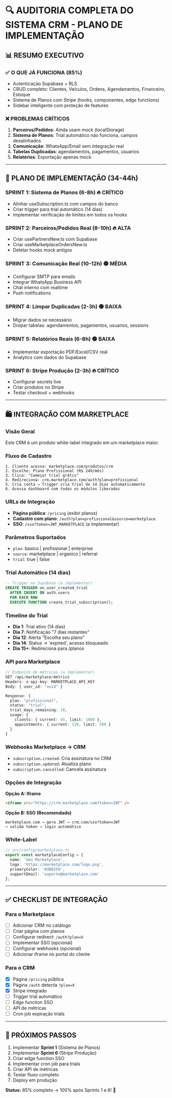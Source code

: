 # 🔍 AUDITORIA COMPLETA DO SISTEMA CRM - PLANO DE IMPLEMENTAÇÃO

## 📊 RESUMO EXECUTIVO

### ✅ O QUE JÁ FUNCIONA (85%)
- Autenticação Supabase + RLS
- CRUD completo: Clientes, Veículos, Ordens, Agendamentos, Financeiro, Estoque
- Sistema de Planos com Stripe (hooks, componentes, edge functions)
- Sidebar inteligente com proteção de features

### ❌ PROBLEMAS CRÍTICOS
1. **Parceiros/Pedidos**: Ainda usam mock (localStorage)
2. **Sistema de Planos**: Trial automático não funciona, campos desalinhados
3. **Comunicação**: WhatsApp/Email sem integração real
4. **Tabelas Duplicadas**: agendamentos, pagamentos, usuarios
5. **Relatórios**: Exportação apenas mock

---

## 🎯 PLANO DE IMPLEMENTAÇÃO (34-44h)

### SPRINT 1: Sistema de Planos (6-8h) 🔥 CRÍTICO
- Alinhar useSubscription.ts com campos do banco
- Criar trigger para trial automático (14 dias)
- Implementar verificação de limites em todos os hooks

### SPRINT 2: Parceiros/Pedidos Real (8-10h) 🔥 ALTA
- Criar usePartnersNew.ts com Supabase
- Criar useMarketplaceOrdersNew.ts
- Deletar hooks mock antigos

### SPRINT 3: Comunicação Real (10-12h) 🟡 MÉDIA
- Configurar SMTP para emails
- Integrar WhatsApp Business API
- Chat interno com realtime
- Push notifications

### SPRINT 4: Limpar Duplicadas (2-3h) 🟢 BAIXA
- Migrar dados se necessário
- Dropar tabelas: agendamentos, pagamentos, usuarios, sessions

### SPRINT 5: Relatórios Reais (6-8h) 🟢 BAIXA
- Implementar exportação PDF/Excel/CSV real
- Analytics com dados do Supabase

### SPRINT 6: Stripe Produção (2-3h) 🔥 CRÍTICO
- Configurar secrets live
- Criar produtos no Stripe
- Testar checkout + webhooks

---

## 🛍️ INTEGRAÇÃO COM MARKETPLACE

### Visão Geral
Este CRM é um produto white-label integrado em um marketplace maior.

### Fluxo de Cadastro
```
1. Cliente acessa: marketplace.com/produtos/crm
2. Escolhe: Plano Profissional (R$ 249/mês)
3. Clica: "Começar trial grátis"
4. Redireciona: crm.marketplace.com/auth?plan=profissional
5. Cria conta → Trigger cria trial de 14 dias automaticamente
6. Acessa dashboard com todos os módulos liberados
```

### URLs de Integração
- **Página pública**: `/pricing` (exibir planos)
- **Cadastro com plano**: `/auth?plan=profissional&source=marketplace`
- **SSO**: `/sso?token=JWT_MARKETPLACE` (a implementar)

### Parâmetros Suportados
- `plan`: basico | profissional | enterprise
- `source`: marketplace | organico | referral
- `trial`: true | false

### Trial Automático (14 dias)
```sql
-- Trigger no Supabase (a implementar)
CREATE TRIGGER on_user_created_trial
  AFTER INSERT ON auth.users
  FOR EACH ROW
  EXECUTE FUNCTION create_trial_subscription();
```

### Timeline do Trial
- **Dia 1**: Trial ativo (14 dias)
- **Dia 7**: Notificação "7 dias restantes"
- **Dia 12**: Alerta "Escolha seu plano"
- **Dia 14**: Status → 'expired', acesso bloqueado
- **Dia 15+**: Redireciona para /planos

### API para Marketplace
```typescript
// Endpoint de métricas (a implementar)
GET /api/marketplace/metrics
Headers: x-api-key: MARKETPLACE_API_KEY
Body: { user_id: "uuid" }

Response: {
  plan: "profissional",
  status: "trial",
  trial_days_remaining: 10,
  usage: {
    clients: { current: 45, limit: 1000 },
    appointments: { current: 120, limit: 500 }
  }
}
```

### Webhooks Marketplace → CRM
- `subscription.created`: Cria assinatura no CRM
- `subscription.updated`: Atualiza plano
- `subscription.cancelled`: Cancela assinatura

### Opções de Integração

**Opção A: Iframe**
```html
<iframe src="https://crm.marketplace.com?token=JWT" />
```

**Opção B: SSO (Recomendado)**
```
marketplace.com → gera JWT → crm.com/sso?token=JWT
→ valida token → login automático
```

### White-Label
```typescript
// src/config/marketplace.ts
export const marketplaceConfig = {
  name: 'Seu Marketplace',
  logo: 'https://marketplace.com/logo.png',
  primaryColor: '#3B82F6',
  supportEmail: 'suporte@marketplace.com'
};
```

---

## ✅ CHECKLIST DE INTEGRAÇÃO

### Para o Marketplace
- [ ] Adicionar CRM no catálogo
- [ ] Criar página com planos
- [ ] Configurar redirect: `/auth?plan=X`
- [ ] Implementar SSO (opcional)
- [ ] Configurar webhooks (opcional)
- [ ] Adicionar iframe no portal do cliente

### Para o CRM
- [x] Página `/pricing` pública
- [x] Página `/auth` detecta `?plan=X`
- [x] Stripe integrado
- [ ] Trigger trial automático
- [ ] Edge function SSO
- [ ] API de métricas
- [ ] Cron job expiração trials

---

## 🚀 PRÓXIMOS PASSOS

1. Implementar **Sprint 1** (Sistema de Planos)
2. Implementar **Sprint 6** (Stripe Produção)
3. Criar edge function SSO
4. Implementar cron job para trials
5. Criar API de métricas
6. Testar fluxo completo
7. Deploy em produção

**Status:** 85% completo → 100% após Sprints 1 e 6! 🎉
